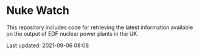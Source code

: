 # Nuke Watch

This repository includes code for retrieving the latest information available on the output of EDF nuclear power plants in the UK.

Last updated: 2021-09-06 08:08